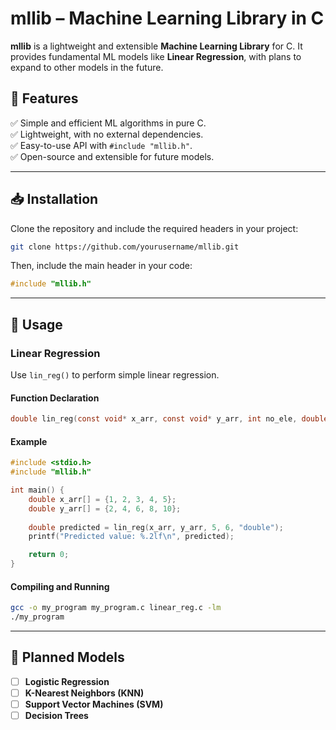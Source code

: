 # **mllib – Machine Learning Library in C**  

**mllib** is a lightweight and extensible **Machine Learning Library** for C. It provides fundamental ML models like **Linear Regression**, with plans to expand to other models in the future.  

## 🚀 **Features**  
✅ Simple and efficient ML algorithms in pure C.  
✅ Lightweight, with no external dependencies.  
✅ Easy-to-use API with `#include "mllib.h"`.  
✅ Open-source and extensible for future models.  

---

## 📥 **Installation**  
Clone the repository and include the required headers in your project:  
```sh
git clone https://github.com/yourusername/mllib.git
```
Then, include the main header in your code:  
```c
#include "mllib.h"
```

---

## 📖 **Usage**  

### **Linear Regression**  
Use `lin_reg()` to perform simple linear regression.  

#### **Function Declaration**  
```c
double lin_reg(const void* x_arr, const void* y_arr, int no_ele, double x, const char* type);
```

#### **Example**  
```c
#include <stdio.h>
#include "mllib.h"

int main() {
    double x_arr[] = {1, 2, 3, 4, 5};
    double y_arr[] = {2, 4, 6, 8, 10};
    
    double predicted = lin_reg(x_arr, y_arr, 5, 6, "double");
    printf("Predicted value: %.2lf\n", predicted);

    return 0;
}
```

#### **Compiling and Running**  
```sh
gcc -o my_program my_program.c linear_reg.c -lm
./my_program
```

---

## 📌 **Planned Models**   
- [ ] **Logistic Regression**  
- [ ] **K-Nearest Neighbors (KNN)**  
- [ ] **Support Vector Machines (SVM)**  
- [ ] **Decision Trees**  
